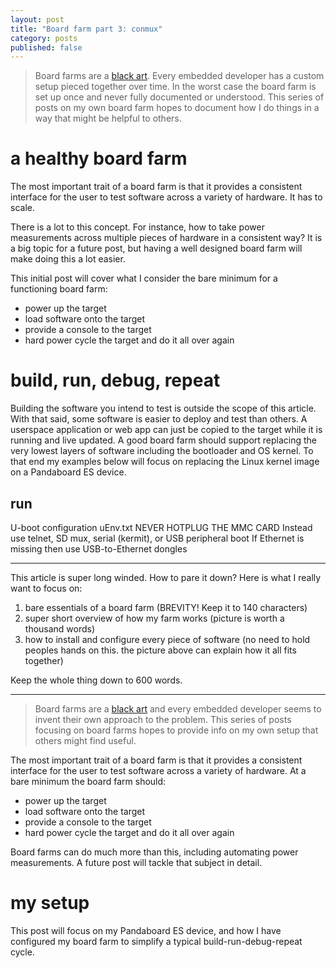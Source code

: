 ```yaml
---
layout: post
title: "Board farm part 3: conmux"
category: posts
published: false
---
```


> Board farms are a [black
> art](http://www.catb.org/jargon/html/B/black-art.html). Every embedded
> developer has a custom setup pieced together over time. In the worst
> case the board farm is set up once and never fully documented or
> understood. This series of posts on my own board farm hopes to
> document how I do things in a way that might be helpful to others.

# a healthy board farm

The most important trait of a board farm is that it provides a
consistent interface for the user to test software across a variety of
hardware. It has to scale.

There is a lot to this concept. For instance, how to take power
measurements across multiple pieces of hardware in a consistent way? It
is a big topic for a future post, but having a well designed board farm
will make doing this a lot easier.

This initial post will cover what I consider the bare minimum for a
functioning board farm:

* power up the target
* load software onto the target
* provide a console to the target
* hard power cycle the target and do it all over again

# build, run, debug, repeat

Building the software you intend to test is outside the scope of this
article. With that said, some software is easier to deploy and test than
others. A userspace application or web app can just be copied to the
target while it is running and live updated. A good board farm should
support replacing the very lowest layers of software including the
bootloader and OS kernel.  To that end my examples below will focus on
replacing the Linux kernel image on a Pandaboard ES device.

## run

U-boot configuration
uEnv.txt
NEVER HOTPLUG THE MMC CARD
Instead use telnet, SD mux, serial (kermit), or USB peripheral boot
If Ethernet is missing then use USB-to-Ethernet dongles

---

This article is super long winded. How to pare it down? Here is what I
really want to focus on:

1. bare essentials of a board farm (BREVITY! Keep it to 140 characters)
2. super short overview of how my farm works (picture is worth a
thousand words)
3. how to install and configure every piece of software (no need to hold
peoples hands on this. the picture above can explain how it all fits
together)

Keep the whole thing down to 600 words.

---

> Board farms are a [black
> art](http://www.catb.org/jargon/html/B/black-art.html) and every
> embedded developer seems to invent their own approach to the problem.
> This series of posts focusing on board farms hopes to provide info on
> my own setup that others might find useful.

The most important trait of a board farm is that it provides a
consistent interface for the user to test software across a variety of
hardware. At a bare minimum the board farm should:

* power up the target
* load software onto the target
* provide a console to the target
* hard power cycle the target and do it all over again

Board farms can do much more than this, including automating power
measurements. A future post will tackle that subject in detail.

# my setup

This post will focus on my Pandaboard ES device, and how I have
configured my board farm to simplify a typical build-run-debug-repeat
cycle.
